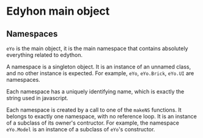 # Edyhon main object

## Namespaces

`eYo` is the main object, it is the main namespace that contains absolutely everything related to edython.

A namespace is a singleton object. It is an instance of an unnamed class, and no other instance is expected.
For example, `eYo`, `eYo.Brick`, `eYo.UI` are namespaces.

Each namespace has a uniquely identifying name,
which is exactly the string used in javascript.

Each namespace is created by a call to one of the `makeNS` functions.
It belongs to exactly one namespace, with no reference loop.
It is an instance of a subclass of its owner's contructor.
For example, the namespace `eYo.Model` is an instance of a subclass of `eYo`'s constructor.
